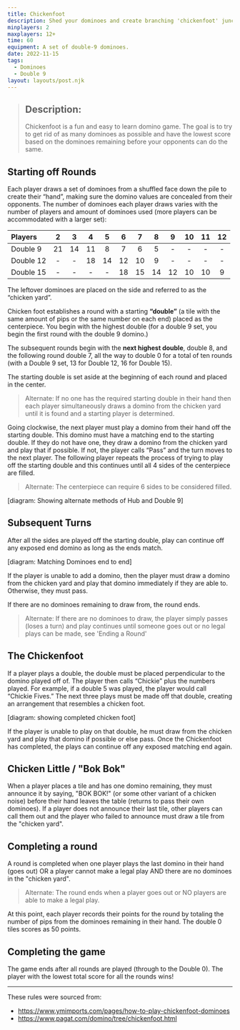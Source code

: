 ```yaml
---
title: Chickenfoot
description: Shed your dominoes and create branching 'chickenfoot' junctions.
minplayers: 2
maxplayers: 12+
time: 60
equipment: A set of double-9 dominoes.
date: 2022-11-15
tags:
  - Dominoes
  - Double 9
layout: layouts/post.njk
---
```


> ## Description:
>
> Chickenfoot is a fun and easy to learn domino game. The goal is to try to get rid of as many dominoes as possible and have the lowest score based on the dominoes remaining before your opponents can do the same.

## Starting off Rounds

Each player draws a set of dominoes from a shuffled face down the pile to create their “hand”, making sure the domino values are concealed from their opponents. The number of dominoes each player draws varies with the number of players and amount of dominoes used (more players can be accommodated with a larger set):

<div class="table-full">

|Players  |2    |3    |4    |5    |6    |7    |8    |9    |10   |11   |12   |
|:---     |:---:|:---:|:---:|:---:|:---:|:---:|:---:|:---:|:---:|:---:|:---:|
|Double 9 |21   |14   |11   |8    |7    |6    |5    |-    |-    |-    |-    |
|Double 12|-    |-    |18   |14   |12   |10   |9    |-    |-    |-    |-    |
|Double 15|-    |-    |-    |-    |18   |15   |14   |12   |10   |10   |9    |

</div>

The leftover dominoes are placed on the side and referred to as the “chicken yard”.

Chicken foot establishes a round with a starting **“double”** (a tile with the same amount of pips or the same number on each end) placed as the centerpiece. You begin with the highest double (for a double 9 set, you begin the first round with the double 9 domino.)

The subsequent rounds begin with the **next highest double**, double 8, and the following round double 7, all the way to double 0 for a total of ten rounds (with a Double 9 set, 13 for Double 12, 16 for Double 15).

The starting double is set aside at the beginning of each round and placed in the center.

> Alternate: If no one has the required starting double in their hand then each player simultaneously draws a domino from the chicken yard until it is found and a starting player is determined.

Going clockwise, the next player must play a domino from their hand off the starting double. This domino must have a matching end to the starting double. If they do not have one, they draw a domino from the chicken yard and play that if possible. If not, the player calls “Pass” and the turn moves to the next player. The following player repeats the process of trying to play off the starting double and this continues until all 4 sides of the centerpiece are filled.

> Alternate: The centerpiece can require 6 sides to be considered filled.

[diagram: Showing alternate methods of Hub and Double 9]


## Subsequent Turns

After all the sides are played off the starting double, play can continue off any exposed end domino as long as the ends match.

[diagram: Matching Dominoes end to end]

If the player is unable to add a domino, then the player must draw a domino from the chicken yard and play that domino immediately if they are able to. Otherwise, they must pass.

If there are no dominoes remaining to draw from, the round ends.

> Alternate: If there are no dominoes to draw, the player simply passes (loses a turn) and play continues until someone goes out or no legal plays can be made, see 'Ending a Round'

## The Chickenfoot

If a player plays a double, the double must be placed perpendicular to the domino played off of. The player then calls “Chickie” plus the numbers played. For example, if a double 5 was played, the player would call “Chickie Fives.” The next three plays must be made off that double, creating an arrangement that resembles a chicken foot.

[diagram: showing completed chicken foot]

If the player is unable to play on that double, he must draw from the chicken yard and play that domino if possible or else pass. Once the Chickenfoot has completed, the plays can continue off any exposed matching end again.

## Chicken Little / "Bok Bok"

When a player places a tile and has one domino remaining, they must announce it by saying, "BOK BOK!" (or some other variant of a chicken noise) before their hand leaves the table (returns to pass their own dominoes). If a player does not announce their last tile, other players can call them out and the player who failed to announce must draw a tile from the "chicken yard".

## Completing a round

A round is completed when one player plays the last domino in their hand (goes out) OR a player cannot make a legal play AND there are no dominoes in the "chicken yard".

> Alternate: The round ends when a player goes out or NO players are able to make a legal play.

At this point, each player records their points for the round by totaling the number of pips from the dominoes remaining in their hand. The double 0 tiles scores as 50 points.

## Completing the game

The game ends after all rounds are played (through to the Double 0). The player with the lowest total score for all the rounds wins!

---

These rules were sourced from:

* https://www.ymimports.com/pages/how-to-play-chickenfoot-dominoes
* https://www.pagat.com/domino/tree/chickenfoot.html
